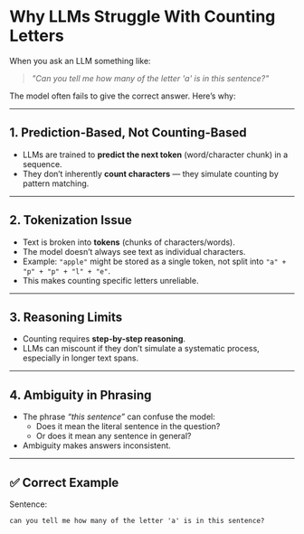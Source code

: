 # Why LLMs Struggle With Counting Letters

When you ask an LLM something like:

> *"Can you tell me how many of the letter 'a' is in this sentence?"*

The model often fails to give the correct answer. Here’s why:

---

## 1. Prediction-Based, Not Counting-Based
- LLMs are trained to **predict the next token** (word/character chunk) in a sequence.  
- They don’t inherently **count characters** — they simulate counting by pattern matching.  

---

## 2. Tokenization Issue
- Text is broken into **tokens** (chunks of characters/words).  
- The model doesn’t always see text as individual characters.  
- Example: `"apple"` might be stored as a single token, not split into `"a" + "p" + "p" + "l" + "e"`.  
- This makes counting specific letters unreliable.  

---

## 3. Reasoning Limits
- Counting requires **step-by-step reasoning**.  
- LLMs can miscount if they don’t simulate a systematic process, especially in longer text spans.  

---

## 4. Ambiguity in Phrasing
- The phrase *“this sentence”* can confuse the model:
  - Does it mean the literal sentence in the question?  
  - Or does it mean any sentence in general?  
- Ambiguity makes answers inconsistent.  

---

## ✅ Correct Example

Sentence:  
```text
can you tell me how many of the letter 'a' is in this sentence?

